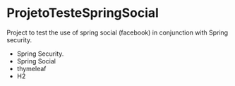 # ProjetoTesteSpringSocial
Project to test the use of spring social (facebook) in conjunction with Spring security.

- Spring Security.
- Spring Social
- thymeleaf
- H2

